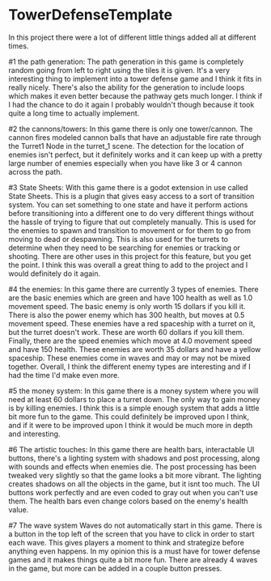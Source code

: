 # TowerDefenseTemplate

In this project there were a lot of different little things added all at different times.

#1 the path generation:
The path generation in this game is completely random going from left to right using the tiles it is given. It's a very interesting thing to implement into a tower defense game and I think it fits in really nicely. There's also the ability for the generation to include loops which makes it even better because the pathway gets much longer. I think if I had the chance to do it again I probably wouldn't though because it took quite a long time to actually implement.

#2 the cannons/towers:
In this game there is only one tower/cannon. The cannon fires modeled cannon balls that have an adjustable fire rate through the Turret1 Node in the turret_1 scene. The detection for the location of enemies isn't perfect, but it definitely works and it can keep up with a pretty large number of enemies especially when you have like 3 or 4 cannon across the path.

#3 State Sheets:
With this game there is a godot extension in use called State Sheets. This is a plugin that gives easy access to a sort of transition system. You can set something to one state and have it perform actions before transitioning into a different one to do very different things without the hassle of trying to figure that out completely manually. This is used for the enemies to spawn and transition to movement or for them to go from moving to dead or despawning. This is also used for the turrets to determine when they need to be searching for enemies or tracking or shooting. There are other uses in this project for this feature, but you get the point. I think this was overall a great thing to add to the project and I would definitely do it again.

#4 the enemies:
In this game there are currently 3 types of enemies. There are the basic enemies which are green and have 100 health as well as 1.0 movement speed. The basic enemy is only worth 15 dollars if you kill it. There is also the power enemy which has 300 health, but moves at 0.5 movement speed. These enemies have a red spaceship with a turret on it, but the turret doesn't work. These are worth 60 dollars if you kill them. Finally, there are the speed enemies which move at 4.0 movement speed and have 150 health. These enemies are worth 35 dollars and have a yellow spaceship. These enemies come in waves and may or may not be mixed together. Overall, I think the different enemy types are interesting and if I had the time I'd make even more.

#5 the money system:
In this game there is a money system where you will need at least 60 dollars to place a turret down. The only way to gain money is by killing enemies. I think this is a simple enough system that adds a little bit more fun to the game. This could definitely be improved upon I think, and if it were to be improved upon I think it would be much more in depth and interesting.

#6 The artistic touches:
In this game there are health bars, interactable UI buttons, there's a lighting system with shadows and post processing, along with sounds and effects when enemies die. The post processing has been tweaked very slightly so that the game looks a bit more vibrant. The lighting creates shadows on all the objects in the game, but it isnt too much. The UI buttons work perfectly and are even coded to gray out when you can't use them. The health bars even change colors based on the enemy's health value.

#7 The wave system
Waves do not automatically start in this game. There is a button in the top left of the screen that you have to click in order to start each wave. This gives players a moment to think and strategize before anything even happens. In my opinion this is a must have for tower defense games and it makes things quite a bit more fun. There are already 4 waves in the game, but more can be added in a couple button presses.
 
